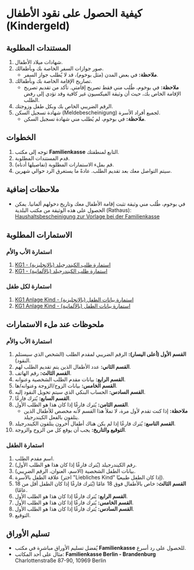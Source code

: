 # كيفية الحصول على نقود الأطفال (Kindergeld)

## المستندات المطلوبة

1. شهادات ميلاد الأطفال.
2. صور جوازات السفر الخاصة بك وبأطفالك.
   - **ملاحظة:** في بعض المدن (مثل بوخوم)، قد لا يُطلب جواز السفر.
3. تصاريح الإقامة الخاصة بك وبأطفالك.
   - **ملاحظة:** في بوخوم، طُلب مني فقط تصريح إقامتي. تأكد من تقديم تصريح الإقامة الخاص بك، حيث أن وثيقة الفيكسيون غير كافية وقد تؤدي إلى رفض الطلب.
4. الرقم الضريبي الخاص بك وبكل طفل وزوجتك.
5. شهادة تسجيل السكن (Meldebescheinigung) لجميع أفراد الأسرة.
   - **ملاحظة:** في بوخوم، لم يُطلب مني شهادة تسجيل السكن.

## الخطوات

1. توجه إلى مكتب **Familienkasse** التابع لمنطقتك.
2. قدم المستندات المطلوبة.
3. قم بملء الاستمارات المطلوبة (تفاصيلها أدناه).
4. سيتم التواصل معك بعد تقديم الطلب. عادةً ما يستغرق الرد حوالي شهرين.

## ملاحظات إضافية

- في بوخوم، طُلب مني وثيقة تثبت إقامة الأطفال معك وتاريخ دخولهم ألمانيا. يمكن الحصول على هذه الوثيقة من مكتب البلدية (Rathaus):
  [Haushaltsbescheinigung zur Vorlage bei der Familienkasse](https://con.arbeitsagentur.de/prod/apok/ct/dam/download/documents/Bescheinigung-KG3a_ba015208.pdf)

## الاستمارات المطلوبة

### استمارة الأب والأم

1. [KG1 - استمارة طلب الكيندرجيلد (بالإنجليزية)](https://www.kindergeld.org/download/KG1_englisch.pdf)
2. [KG1 - استمارة طلب الكيندرجيلد (بالألمانية)](https://www.arbeitsagentur.de/datei/kb1-e-antrag-kindegeld_ba014064.pdf)

### استمارة لكل طفل

1. [KG1 Anlage Kind - استمارة بيانات الطفل (بالإنجليزية)](https://www.kindergeld.org/download/KG1_Anlage_Kind_englisch.pdf)
2. [KG1 Anlage Kind - استمارة بيانات الطفل (بالألمانية)](https://www.arbeitsagentur.de/datei/kg1-e-anlagekind_ba014065.pdf)

## ملحوظات عند ملء الاستمارات

### استمارة الأب والأم

1. **القسم الأول (أعلى اليسار):** الرقم الضريبي لمقدم الطلب (الشخص الذي سيستلم النقود).
2. **القسم الثاني:** عدد الأطفال الذين يتم تقديم الطلب لهم.
3. **القسم الثالث:** رقم الهاتف.
4. **القسم الرابع:** بيانات مقدم الطلب الشخصية وعنوانه.
5. **القسم الخامس:** بيانات الزوج/الزوجة وعنوانه/ها.
6. **القسم السادس:** الحساب البنكي الذي سيتم تحويل النقود إليه.
7. **القسم السابع:** يُترك فارغًا.
8. **القسم الثامن:** يُترك فارغًا إذا كان هذا هو الطلب الأول.
   - **ملاحظة:** إذا كنت تقدم لأول مرة، لا تملأ هذا القسم لأنه مخصص للأطفال الذين يتلقون بالفعل الكيندرجيلد.
9. **القسم التاسع:** يُترك فارغًا إذا لم يكن هناك أطفال آخرون يتلقون الكيندرجيلد.
10. **التوقيع والتاريخ:** يجب أن يوقع كل من الزوج والزوجة.

### استمارة الطفل

1. اسم مقدم الطلب.
2. رقم الكيندرجيلد (يُترك فارغًا إذا كان هذا هو الطلب الأول).
3. بيانات الطفل الشخصية (الاسم، العنوان، الرقم الضريبي).
4. علاقة الطفل بالأسرة (اختر "Liebliches Kind" إذا كان الطفل طبيعيًا).
5. **القسم الثالث:** خاص بالأطفال فوق 18 عامًا (يُترك فارغًا إذا كان الطفل أقل من 18 عامًا).
6. **القسم الرابع:** يُترك فارغًا إذا كان هذا هو الطلب الأول.
7. **القسم الخامس:** يُترك فارغًا إذا كان هذا هو الطلب الأول.
8. **القسم السادس:** يُترك فارغًا إذا كان هذا هو الطلب الأول.
9. التوقيع.

## تسليم الأوراق

- يُفضل تسليم الأوراق مباشرة في مكتب **Familienkasse** للحصول على رد أسرع.
- مثال على أحد المكاتب:
  **Familienkasse Berlin - Brandenburg**  
  Charlottenstraße 87-90, 10969 Berlin